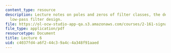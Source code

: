 ```yaml
---
content_type: resource
description: Lecture notes on poles and zeros of filter classes, the decibel, and
  low-pass filter design.
file: https://ol-ocw-studio-app-qa.s3.amazonaws.com/courses/2-161-signal-processing-continuous-and-discrete-fall-2008/c4037fd4a6f244c39a4c4a348f91aaed_lecture_06.pdf
file_type: application/pdf
resourcetype: Document
title: Lecture 6
uid: c4037fd4-a6f2-44c3-9a4c-4a348f91aaed
---
```

